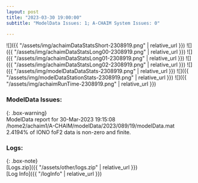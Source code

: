 ```yaml
---
layout: post
title: "2023-03-30 19:00:00"
subtitle: "ModelData Issues: 1; A-CHAIM System Issues: 0"

---
```


![]({{ "/assets/img/achaimDataStatsShort-2308919.png" | relative_url }})
![]({{ "/assets/img/achaimDataStatsLong00-2308919.png" | relative_url }})
![]({{ "/assets/img/achaimDataStatsLong01-2308919.png" | relative_url }})
![]({{ "/assets/img/achaimDataStatsLong02-2308919.png" | relative_url }})
![]({{ "/assets/img/modelDataDataStats-2308919.png" | relative_url }})
![]({{ "/assets/img/modelDataStationStats-2308919.png" | relative_url }})
![]({{ "/assets/img/achaimRunTime-2308919.png" | relative_url }})


### ModelData Issues:  
  
{: .box-warning}  
 ModelData report for 30-Mar-2023 19:15:08   
 /home2/achaim1/A-CHAIM/modelData/2023/089/19/modelData.mat   
 2.4194% of IONO foF2 data is non-zero and finite.   
  


### Logs:  
  
{: .box-note}  
[Logs.zip]({{ "/assets/other/logs.zip" | relative_url }})  
[Log Info]({{ "/logInfo" | relative_url }})  

